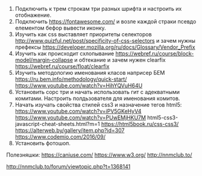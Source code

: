 1) Подключить к трем строкам три разных шрифта и настроить их отобнажение.
2) Подключить https://fontawesome.com/ и возле каждой страки псевдо елементом бефор вывести иконку.
3) Изучить как css выставляет приоритеты селекторов http://www.quizful.net/post/specificity-of-css-selectors и зачем нужны префексы https://developer.mozilla.org/ru/docs/Glossary/Vendor_Prefix
4) Изучить как происходит схлопывание https://webref.ru/course/block-model/margin-collapse и обтекание и зачем нужен clearfix https://webref.ru/course/float/clearfix
5) Изучить методологию именования класов наприсер БЕМ https://ru.bem.info/methodology/quick-start/ https://www.youtube.com/watch?v=HihYQVuH64U
6) Установить сорс три и начать использовать гит с адекватными комитами. Настроить полдьзователя для именования комитов.
7) Начать изучать свойства стилей css3 и назначение тегов html5:
https://www.youtube.com/watch?v=iPV5GKeHyV4
https://www.youtube.com/watch?v=PUwEMjHKU7M
html5-css3-javascript-cheat-sheets.html?m=1
https://html5book.ru/css-css3/ 
https://alterweb.by/gallery/item.php?id=307 
https://www.codemio.com/2016/09/
8) Установить фотошоп.

Полезняшки:
https://caniuse.com/
https://www.w3.org/
http://nnmclub.to/

http://nnmclub.to/forum/viewtopic.php?t=1368141